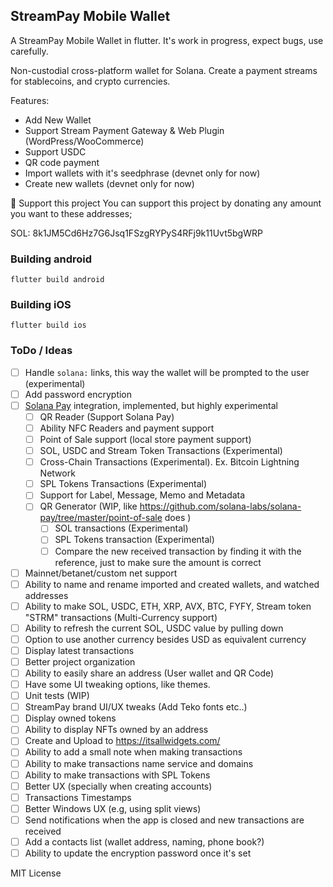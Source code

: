 ## StreamPay Mobile Wallet

A StreamPay Mobile Wallet in flutter. It's work in progress, expect bugs, use carefully.

Non-custodial cross-platform wallet for Solana. Create a payment streams for stablecoins, and crypto currencies.

Features:
- Add New Wallet
- Support Stream Payment Gateway & Web Plugin (WordPress/WooCommerce)
- Support USDC
- QR code payment
- Import wallets with it's seedphrase (devnet only for now)
- Create new wallets (devnet only for now)

🎉 Support this project
You can support this project by donating any amount you want to these addresses;

SOL: 8k1JM5Cd6Hz7G6Jsq1FSzgRYPyS4RFj9k11Uvt5bgWRP


### Building android

```
flutter build android
```

### Building iOS

```
flutter build ios
```

### ToDo / Ideas

- [ ] Handle `solana:` links, this way the wallet will be prompted to the user (experimental)
- [ ] Add password encryption
- [ ] [Solana Pay](https://solana-pay-docs.vercel.app/core/wallet-integration) integration, implemented, but highly experimental
    - [ ] QR Reader (Support Solana Pay)
    - [ ] Ability NFC Readers and payment support
    - [ ] Point of Sale support (local store payment support)
    - [ ] SOL, USDC and Stream Token Transactions (Experimental)
    - [ ] Cross-Chain Transactions (Experimental). Ex. Bitcoin Lightning Network
    - [ ] SPL Tokens Transactions (Experimental)
    - [ ] Support for Label, Message, Memo and Metadata
    - [ ] QR Generator (WIP, like https://github.com/solana-labs/solana-pay/tree/master/point-of-sale does )
        - [ ] SOL transactions (Experimental)
        - [ ] SPL Tokens transaction (Experimental)
        - [ ] Compare the new received transaction by finding it with the reference, just to make sure the amount is correct
- [ ] Mainnet/betanet/custom net support
- [ ] Ability to name and rename imported and created wallets, and watched addresses
- [ ] Ability to make SOL, USDC, ETH, XRP, AVX, BTC, FYFY, Stream token "STRM" transactions (Multi-Currency support)
- [ ] Ability to refresh the current SOL, USDC value by pulling down
- [ ] Option to use another currency besides USD as equivalent currency
- [ ] Display latest transactions 
- [ ] Better project organization
- [ ] Ability to easily share an address (User wallet and QR Code)
- [ ] Have some UI tweaking options, like themes.
- [ ] Unit tests (WIP)
- [ ] StreamPay brand UI/UX tweaks (Add Teko fonts etc..)
- [ ] Display owned tokens
- [ ] Ability to display NFTs owned by an address 
- [ ] Create and Upload to https://itsallwidgets.com/
- [ ] Ability to add a small note when making transactions
- [ ] Ability to make transactions name service and domains
- [ ] Ability to make transactions with SPL Tokens
- [ ] Better UX (specially when creating accounts)
- [ ] Transactions Timestamps
- [ ] Better Windows UX (e.g, using split views)
- [ ] Send notifications when the app is closed and new transactions are received
- [ ] Add a contacts list (wallet address, naming, phone book?)
- [ ] Ability to update the encryption password once it's set

MIT License
